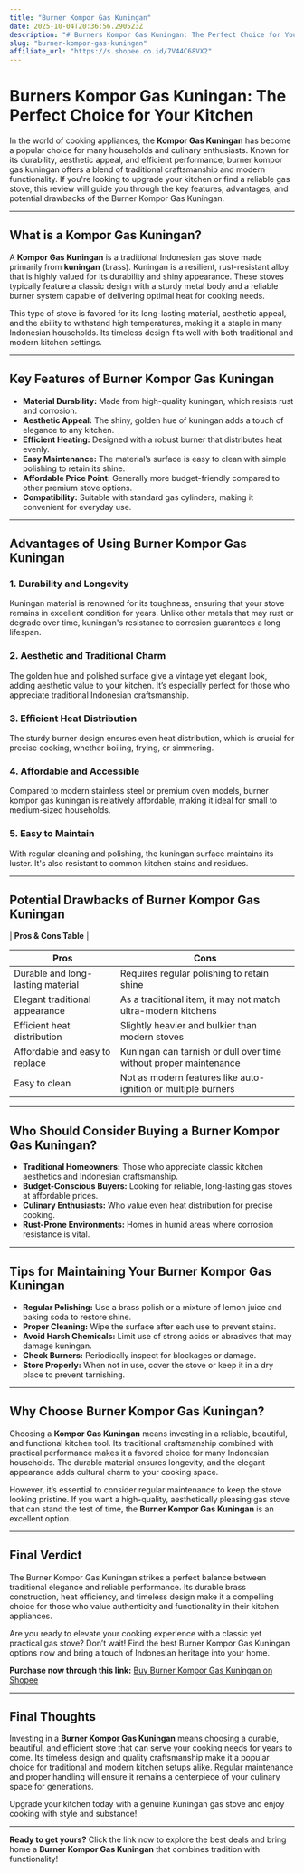 ```yaml
---
title: "Burner Kompor Gas Kuningan"
date: 2025-10-04T20:36:56.290523Z
description: "# Burners Kompor Gas Kuningan: The Perfect Choice for Your Kitchen..."
slug: "burner-kompor-gas-kuningan"
affiliate_url: "https://s.shopee.co.id/7V44C68VX2"
---
```

# Burners Kompor Gas Kuningan: The Perfect Choice for Your Kitchen

In the world of cooking appliances, the **Kompor Gas Kuningan** has become a popular choice for many households and culinary enthusiasts. Known for its durability, aesthetic appeal, and efficient performance, burner kompor gas kuningan offers a blend of traditional craftsmanship and modern functionality. If you're looking to upgrade your kitchen or find a reliable gas stove, this review will guide you through the key features, advantages, and potential drawbacks of the Burner Kompor Gas Kuningan.

---

## What is a Kompor Gas Kuningan?

A **Kompor Gas Kuningan** is a traditional Indonesian gas stove made primarily from **kuningan** (brass). Kuningan is a resilient, rust-resistant alloy that is highly valued for its durability and shiny appearance. These stoves typically feature a classic design with a sturdy metal body and a reliable burner system capable of delivering optimal heat for cooking needs.

This type of stove is favored for its long-lasting material, aesthetic appeal, and the ability to withstand high temperatures, making it a staple in many Indonesian households. Its timeless design fits well with both traditional and modern kitchen settings.

---

## Key Features of Burner Kompor Gas Kuningan

- **Material Durability:** Made from high-quality kuningan, which resists rust and corrosion.
- **Aesthetic Appeal:** The shiny, golden hue of kuningan adds a touch of elegance to any kitchen.
- **Efficient Heating:** Designed with a robust burner that distributes heat evenly.
- **Easy Maintenance:** The material’s surface is easy to clean with simple polishing to retain its shine.
- **Affordable Price Point:** Generally more budget-friendly compared to other premium stove options.
- **Compatibility:** Suitable with standard gas cylinders, making it convenient for everyday use.

---

## Advantages of Using Burner Kompor Gas Kuningan

### 1. **Durability and Longevity**

Kuningan material is renowned for its toughness, ensuring that your stove remains in excellent condition for years. Unlike other metals that may rust or degrade over time, kuningan's resistance to corrosion guarantees a long lifespan.

### 2. **Aesthetic and Traditional Charm**

The golden hue and polished surface give a vintage yet elegant look, adding aesthetic value to your kitchen. It’s especially perfect for those who appreciate traditional Indonesian craftsmanship.

### 3. **Efficient Heat Distribution**

The sturdy burner design ensures even heat distribution, which is crucial for precise cooking, whether boiling, frying, or simmering.

### 4. **Affordable and Accessible**

Compared to modern stainless steel or premium oven models, burner kompor gas kuningan is relatively affordable, making it ideal for small to medium-sized households.

### 5. **Easy to Maintain**

With regular cleaning and polishing, the kuningan surface maintains its luster. It's also resistant to common kitchen stains and residues.

---

## Potential Drawbacks of Burner Kompor Gas Kuningan

| **Pros & Cons Table** |

| **Pros** | **Cons** |
|---|---|
| Durable and long-lasting material | Requires regular polishing to retain shine |
| Elegant traditional appearance | As a traditional item, it may not match ultra-modern kitchens |
| Efficient heat distribution | Slightly heavier and bulkier than modern stoves |
| Affordable and easy to replace | Kuningan can tarnish or dull over time without proper maintenance |
| Easy to clean | Not as modern features like auto-ignition or multiple burners |

---

## Who Should Consider Buying a Burner Kompor Gas Kuningan?

- **Traditional Homeowners:** Those who appreciate classic kitchen aesthetics and Indonesian craftsmanship.
- **Budget-Conscious Buyers:** Looking for reliable, long-lasting gas stoves at affordable prices.
- **Culinary Enthusiasts:** Who value even heat distribution for precise cooking.
- **Rust-Prone Environments:** Homes in humid areas where corrosion resistance is vital.

---

## Tips for Maintaining Your Burner Kompor Gas Kuningan

- **Regular Polishing:** Use a brass polish or a mixture of lemon juice and baking soda to restore shine.
- **Proper Cleaning:** Wipe the surface after each use to prevent stains.
- **Avoid Harsh Chemicals:** Limit use of strong acids or abrasives that may damage kuningan.
- **Check Burners:** Periodically inspect for blockages or damage.
- **Store Properly:** When not in use, cover the stove or keep it in a dry place to prevent tarnishing.

---

## Why Choose Burner Kompor Gas Kuningan?

Choosing a **Kompor Gas Kuningan** means investing in a reliable, beautiful, and functional kitchen tool. Its traditional craftsmanship combined with practical performance makes it a favored choice for many Indonesian households. The durable material ensures longevity, and the elegant appearance adds cultural charm to your cooking space.

However, it’s essential to consider regular maintenance to keep the stove looking pristine. If you want a high-quality, aesthetically pleasing gas stove that can stand the test of time, the **Burner Kompor Gas Kuningan** is an excellent option.

---

## Final Verdict

The Burner Kompor Gas Kuningan strikes a perfect balance between traditional elegance and reliable performance. Its durable brass construction, heat efficiency, and timeless design make it a compelling choice for those who value authenticity and functionality in their kitchen appliances.

Are you ready to elevate your cooking experience with a classic yet practical gas stove? Don’t wait! Find the best Burner Kompor Gas Kuningan options now and bring a touch of Indonesian heritage into your home.

**Purchase now through this link:** [Buy Burner Kompor Gas Kuningan on Shopee](https://s.shopee.co.id/7V44C68VX2)

---

## Final Thoughts

Investing in a **Burner Kompor Gas Kuningan** means choosing a durable, beautiful, and efficient stove that can serve your cooking needs for years to come. Its timeless design and quality craftsmanship make it a popular choice for traditional and modern kitchen setups alike. Regular maintenance and proper handling will ensure it remains a centerpiece of your culinary space for generations.

Upgrade your kitchen today with a genuine Kuningan gas stove and enjoy cooking with style and substance!

---

**Ready to get yours?** Click the link now to explore the best deals and bring home a **Burner Kompor Gas Kuningan** that combines tradition with functionality!